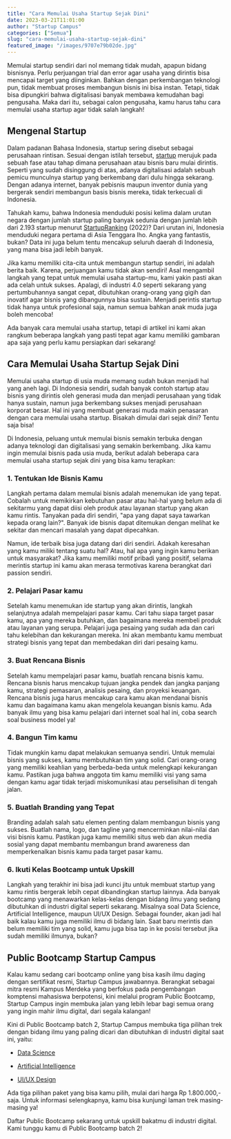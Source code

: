 ```yaml
---
title: "Cara Memulai Usaha Startup Sejak Dini"
date: 2023-03-21T11:01:00
author: "Startup Campus"
categories: ["Semua"]
slug: "cara-memulai-usaha-startup-sejak-dini"
featured_image: "/images/9707e79b02de.jpg"
---
```


Memulai startup sendiri dari nol memang tidak mudah, apapun bidang bisnisnya. Perlu perjuangan trial dan error agar usaha yang dirintis bisa mencapai target yang diinginkan. Bahkan dengan perkembangan teknologi pun, tidak membuat proses membangun bisnis ini bisa instan. Tetapi, tidak bisa dipungkiri bahwa digitalisasi banyak membawa kemudahan bagi pengusaha. Maka dari itu, sebagai calon pengusaha, kamu harus tahu cara memulai usaha startup agar tidak salah langkah!

## Mengenal Startup

Dalam padanan Bahasa Indonesia, startup sering disebut sebagai perusahaan rintisan. Sesuai dengan istilah tersebut, [startup](https://www.ekrut.com/media/startup-adalah) merujuk pada sebuah fase atau tahap dimana perusahaan atau bisnis baru mulai dirintis. Seperti yang sudah disinggung di atas, adanya digitalisasi adalah sebuah pemicu munculnya startup yang berkembang dari dulu hingga sekarang. Dengan adanya internet, banyak pebisnis maupun inventor dunia yang bergerak sendiri membangun basis bisnis mereka, tidak terkecuali di Indonesia.

Tahukah kamu, bahwa Indonesia menduduki posisi kelima dalam urutan negara dengan jumlah startup paling banyak sedunia dengan jumlah lebih dari 2.193 startup menurut [StartupRanking](https://databoks.katadata.co.id/datapublish/2022/04/13/hebat-jumlah-startup-indonesia-terbanyak-ke-5-di-dunia) (2022)? Dari urutan ini, Indonesia menduduki negara pertama di Asia Tenggara lho. Angka yang fantastis, bukan? Data ini juga belum tentu mencakup seluruh daerah di Indonesia, yang mana bisa jadi lebih banyak.

Jika kamu memiliki cita-cita untuk membangun startup sendiri, ini adalah berita baik. Karena, perjuangan kamu tidak akan sendiri! Asal mengambil langkah yang tepat untuk memulai usaha startup-mu, kami yakin pasti akan ada celah untuk sukses. Apalagi, di industri 4.0 seperti sekarang yang pertumbuhannya sangat cepat, dibutuhkan orang-orang yang gigih dan inovatif agar bisnis yang dibangunnya bisa sustain. Menjadi perintis startup tidak hanya untuk profesional saja, namun semua bahkan anak muda juga boleh mencoba!

Ada banyak cara memulai usaha startup, tetapi di artikel ini kami akan rangkum beberapa langkah yang pasti tepat agar kamu memiliki gambaran apa saja yang perlu kamu persiapkan dari sekarang!

## Cara Memulai Usaha Startup Sejak Dini

Memulai usaha startup di usia muda memang sudah bukan menjadi hal yang aneh lagi. Di Indonesia sendiri, sudah banyak contoh startup atau bisnis yang dirintis oleh generasi muda dan menjadi perusahaan yang tidak hanya sustain, namun juga berkembang sukses menjadi perusahaan korporat besar. Hal ini yang membuat generasi muda makin penasaran dengan cara memulai usaha startup. Bisakah dimulai dari sejak dini? Tentu saja bisa!

Di Indonesia, peluang untuk memulai bisnis semakin terbuka dengan adanya teknologi dan digitalisasi yang semakin berkembang. Jika kamu ingin memulai bisnis pada usia muda, berikut adalah beberapa cara memulai usaha startup sejak dini yang bisa kamu terapkan:

### 1. Tentukan Ide Bisnis Kamu

Langkah pertama dalam memulai bisnis adalah menemukan ide yang tepat. Cobalah untuk memikirkan kebutuhan pasar atau hal-hal yang belum ada di sekitarmu yang dapat diisi oleh produk atau layanan startup yang akan kamu rintis. Tanyakan pada diri sendiri, "apa yang dapat saya tawarkan kepada orang lain?". Banyak ide bisnis dapat ditemukan dengan melihat ke sekitar dan mencari masalah yang dapat dipecahkan.

Namun, ide terbaik bisa juga datang dari diri sendiri. Adakah keresahan yang kamu miliki tentang suatu hal? Atau, hal apa yang ingin kamu berikan untuk masyarakat? Jika kamu memiliki motif pribadi yang positif, selama merintis startup ini kamu akan merasa termotivas karena berangkat dari passion sendiri.

### 2. Pelajari Pasar kamu

Setelah kamu menemukan ide startup yang akan dirintis, langkah selanjutnya adalah mempelajari pasar kamu. Cari tahu siapa target pasar kamu, apa yang mereka butuhkan, dan bagaimana mereka membeli produk atau layanan yang serupa. Pelajari juga pesaing yang sudah ada dan cari tahu kelebihan dan kekurangan mereka. Ini akan membantu kamu membuat strategi bisnis yang tepat dan membedakan diri dari pesaing kamu.

### 3. Buat Rencana Bisnis

Setelah kamu mempelajari pasar kamu, buatlah rencana bisnis kamu. Rencana bisnis harus mencakup tujuan jangka pendek dan jangka panjang kamu, strategi pemasaran, analisis pesaing, dan proyeksi keuangan. Rencana bisnis juga harus mencakup cara kamu akan mendanai bisnis kamu dan bagaimana kamu akan mengelola keuangan bisnis kamu. Ada banyak ilmu yang bisa kamu pelajari dari internet soal hal ini, coba search soal business model ya!

### 4. Bangun Tim kamu

Tidak mungkin kamu dapat melakukan semuanya sendiri. Untuk memulai bisnis yang sukses, kamu membutuhkan tim yang solid. Cari orang-orang yang memiliki keahlian yang berbeda-beda untuk melengkapi kekurangan kamu. Pastikan juga bahwa anggota tim kamu memiliki visi yang sama dengan kamu agar tidak terjadi miskomunikasi atau perselisihan di tengah jalan.

### 5. Buatlah Branding yang Tepat

Branding adalah salah satu elemen penting dalam membangun bisnis yang sukses. Buatlah nama, logo, dan tagline yang mencerminkan nilai-nilai dan visi bisnis kamu. Pastikan juga kamu memiliki situs web dan akun media sosial yang dapat membantu membangun brand awareness dan memperkenalkan bisnis kamu pada target pasar kamu.

### 6. Ikuti Kelas Bootcamp untuk Upskill

Langkah yang terakhir ini bisa jadi kunci jitu untuk membuat startup yang kamu rintis bergerak lebih cepat dibandingkan startup lainnya. Ada banyak bootcamp yang menawarkan kelas-kelas dengan bidang ilmu yang sedang dibutuhkan di industri digital seperti sekarang. Misalnya soal Data Science, Artificial Intelligence, maupun UI/UX Design. Sebagai founder, akan jadi hal baik kalau kamu juga memiliki ilmu di bidang lain. Saat baru merintis dan belum memiliki tim yang solid, kamu juga bisa tap in ke posisi tersebut jika sudah memiliki ilmunya, bukan?

## Public Bootcamp Startup Campus

Kalau kamu sedang cari bootcamp online yang bisa kasih ilmu daging dengan sertifikat resmi, Startup Campus jawabannya. Berangkat sebagai mitra resmi Kampus Merdeka yang berfokus pada pengembangan komptensi mahasiswa berpotensi, kini melalui program Public Bootcamp, Startup Campus ingin membuka jalan yang lebih lebar bagi semua orang yang ingin mahir ilmu digital, dari segala kalangan!

Kini di Public Bootcamp batch 2, Startup Campus membuka tiga pilihan trek dengan bidang ilmu yang paling dicari dan dibutuhkan di industri digital saat ini, yaitu:

- [Data Science](https://startupcampus.id/track/data-science)

- [Artificial Intelligence](https://startupcampus.id/track/artificial-intelligence)

- [UI/UX Design](https://startupcampus.id/track/uiux-design)

Ada tiga pilihan paket yang bisa kamu pilih, mulai dari harga Rp 1.800.000,- saja. Untuk informasi selengkapnya, kamu bisa kunjungi laman trek masing-masing ya!

Daftar Public Bootcamp sekarang untuk upskill bakatmu di industri digital. Kami tunggu kamu di Public Bootcamp batch 2!